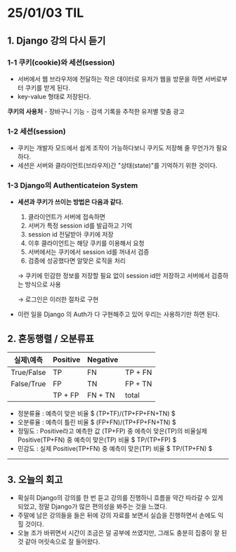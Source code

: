 # 25/01/03 TIL

## 1. Django 강의 다시 듣기
### 1-1 쿠키(cookie)와 세션(session)
  - 서버에서 웹 브라우저에 전달하는 작은 데이터로 유저가 웹을 방문을 하면 서버로부터 쿠키를 받게 된다.
  - key-value 형태로 저장된다.

  <b>쿠키의 사용처</b>
    - 장바구니 기능
    - 검색 기록을 추적한 유저별 맞춤 광고

### 1-2 세션(session)
  - 쿠키는 개발자 모드에서 쉽게 조작이 가능하다보니 쿠키도 저장해 줄 무언가가 필요하다.
  - 세션은 서버와 클라이언트(브라우저)간 "상태(state)"를 기억하기 위한 것이다.

### 1-3 Django의 Authenticateion System
  - **세션과 쿠키가 쓰이는 방법은 다음과 같다.**
    1. 클라이언트가 서버에 접속하면
    2. 서버가 특정 session id를 발급하고 기억
    3. session id 전달받아 쿠키에 저장
    4. 이후 클라이언트는 해당 쿠키를 이용해서 요청
    5. 서버에서는 쿠키에서 session id를 꺼내서 검증
    6. 검증에 성공했다면 알맞은 로직을 처리
    
    → 쿠키에 민감한 정보를 저장할 필요 없이 session id만 저장하고 서버에서 검증하는 방식으로 사용
    
    → 로그인은 이러한 절차로 구현
  - 이런 일을 Django 의 Auth가 다 구현해주고 있어 우리는 사용하기만 하면 된다.


## 2. 혼동행렬 / 오분류표
|실제\예측 |  Positive |  Negative|            |
|----------|-----------|----------|-----------|
|True/False|  TP       | FN       |   TP + FN |
|False/True|  FP       | TN       |   FP + TN |
|          | TP + FP   |  FN + TN |   total   |

- 정분류율 : 예측이 맞은 비율
$
(TP+TF)/(TP+FP+FN+TN)
$
- 오분류율 : 예측이 틀린 비율
$
(FP+FN)/(TP+FP+FN+TN)
$
- 정밀도 : Positive라고 예측한 값 (TP+FP) 중 에측이 맞은(TP)의 비율실제 Positive(TP+FN) 중 예측이 맞은(TP) 비율
$
TP/(TP+FP)
$
- 민감도 : 실제 Positive(TP+FN) 중 예측이 맞은(TP) 비율
$
TP/(TP+FN)
$


------
## 3. 오늘의 회고
  - 확실히 Django의 강의를 한 번 듣고 강의를 진행하니 흐름을 약간 따라갈 수 있게 되었고, 정말 Django가 많은 편의성을 봐주는 것을 느꼈다.
  - 주말에 남은 강의들을 들은 뒤에 강의 자료를 보면서 실습을 진행하면서 손에도 익힐 것이다.
  - 오늘 조가 바뀌면서 시간이 조금은 덜 공부에 쓰였지만, 그래도 충분히 집중이 잘 된 것 같아 머릿속으로 잘 들어왔다.